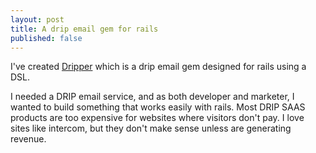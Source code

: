 ```yaml
---
layout: post
title: A drip email gem for rails
published: false
---
```


I've created [Dripper](https://github.com/tarr11/dripper) which is a
drip email gem designed for rails using a DSL.


I needed a DRIP email service, and as both developer and marketer, I wanted to build something that works easily with rails. Most DRIP SAAS products are too expensive for websites where visitors don't pay. I love sites like intercom, but they don't make sense unless are generating revenue.

